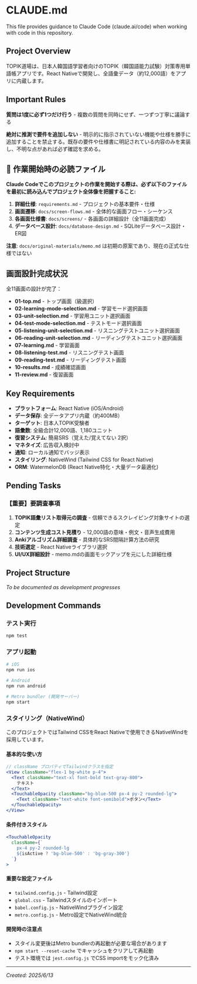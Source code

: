 # CLAUDE.md

This file provides guidance to Claude Code (claude.ai/code) when working with code in this repository.

## Project Overview

TOPIK道場は、日本人韓国語学習者向けのTOPIK（韓国語能力試験）対策専用単語帳アプリです。React Nativeで開発し、全語彙データ（約12,000語）をアプリに内蔵します。

## Important Rules

**質問は1度に必ず1つだけ行う** - 複数の質問を同時にせず、一つずつ丁寧に議論する

**絶対に推測で要件を追加しない** - 明示的に指示されていない機能や仕様を勝手に追加することを禁止する。既存の要件や仕様書に明記されている内容のみを実装し、不明な点があれば必ず確認を求める。

## 🚨 作業開始時の必読ファイル

**Claude Codeでこのプロジェクトの作業を開始する際は、必ず以下のファイルを最初に読み込んでプロジェクト全体像を把握すること:**

1. **詳細仕様**: `requirements.md` - プロジェクトの基本要件・仕様
2. **画面遷移**: `docs/screen-flows.md` - 全体的な画面フロー・シーケンス
3. **各画面仕様書**: `docs/screens/` - 各画面の詳細設計（全11画面完成）
4. **データベース設計**: `docs/database-design.md` - SQLiteデータベース設計・ER図

**注意**: `docs/original-materials/memo.md` は初期の原案であり、現在の正式な仕様ではない

## 画面設計完成状況

全11画面の設計が完了：
- **01-top.md** - トップ画面（級選択）
- **02-learning-mode-selection.md** - 学習モード選択画面
- **03-unit-selection.md** - 学習用ユニット選択画面
- **04-test-mode-selection.md** - テストモード選択画面
- **05-listening-unit-selection.md** - リスニングテストユニット選択画面
- **06-reading-unit-selection.md** - リーディングテストユニット選択画面
- **07-learning.md** - 学習画面
- **08-listening-test.md** - リスニングテスト画面
- **09-reading-test.md** - リーディングテスト画面
- **10-results.md** - 成績確認画面
- **11-review.md** - 復習画面

## Key Requirements

- **プラットフォーム**: React Native (iOS/Android)
- **データ保存**: 全データアプリ内蔵（約400MB）
- **ターゲット**: 日本人TOPIK受験者
- **語彙数**: 全級合計12,000語、1,180ユニット
- **復習システム**: 簡易SRS（覚えた/覚えてない 2択）
- **マネタイズ**: 広告収入検討中
- **通知**: ローカル通知でバッジ表示
- **スタイリング**: NativeWind (Tailwind CSS for React Native)
- **ORM**: WatermelonDB (React Native特化・大量データ最適化)

## Pending Tasks

### 【重要】要調査事項
1. **TOPIK語彙リスト取得元の調査** - 信頼できるスクレイピング対象サイトの選定
2. **コンテンツ生成コスト見積り** - 12,000語の意味・例文・音声生成費用
3. **Ankiアルゴリズム詳細調査** - 具体的なSRS間隔計算方法の研究
4. **技術選定** - React Nativeライブラリ選択
5. **UI/UX詳細設計** - memo.mdの画面モックアップを元にした詳細仕様

## Project Structure

*To be documented as development progresses*

## Development Commands

### テスト実行
```bash
npm test
```

### アプリ起動
```bash
# iOS
npm run ios

# Android  
npm run android

# Metro bundler (開発サーバー)
npm start
```

### スタイリング（NativeWind）

このプロジェクトではTailwind CSSをReact Nativeで使用できるNativeWindを採用しています。

#### 基本的な使い方
```jsx
// className プロパティでTailwindクラスを指定
<View className="flex-1 bg-white p-4">
  <Text className="text-xl font-bold text-gray-800">
    テキスト
  </Text>
  <TouchableOpacity className="bg-blue-500 px-4 py-2 rounded-lg">
    <Text className="text-white font-semibold">ボタン</Text>
  </TouchableOpacity>
</View>
```

#### 条件付きスタイル
```jsx
<TouchableOpacity 
  className={`
    px-4 py-2 rounded-lg
    ${isActive ? 'bg-blue-500' : 'bg-gray-300'}
  `}
>
```

#### 重要な設定ファイル
- `tailwind.config.js` - Tailwind設定
- `global.css` - Tailwindスタイルのインポート
- `babel.config.js` - NativeWindプラグイン設定
- `metro.config.js` - Metro設定でNativeWind統合

#### 開発時の注意点
- スタイル変更後はMetro bundlerの再起動が必要な場合があります
- `npm start --reset-cache` でキャッシュをクリアして再起動
- テスト環境では `jest.config.js` でCSS importをモック化済み

---
*Created: 2025/6/13*